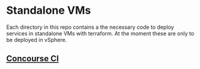 # Standalone VMs

Each directory in this repo contains a the necessary code to deploy services in standalone VMs with terraform. At the moment these are only to be deployed in vSphere.

## [Concourse CI](https://github.com/mestredelpino/standalone-vms/tree/main/concourse)

